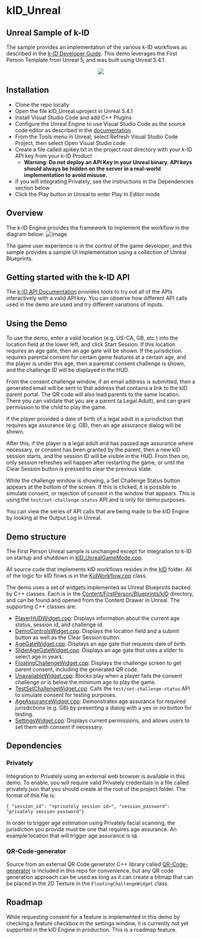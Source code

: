 # kID_Unreal
## Unreal Sample of k-ID

The sample provides an implementation of the various k-ID workflows as described in the [k-ID Developer Guide](https://docs.google.com/document/d/12J5mkFZvE8LC6aUsSwuxUvuONAsYrQ0aR1yPdJOXrPE/edit#heading=h.a4uiiic96g9p).  This demo leverages the First Person Template from Unreal 5, and was built using Unreal 5.4.1.  
<p align="center">
 <img src="https://github.com/kidentify/kID_Unreal/assets/3493285/71b04185-097c-4ffa-aae3-7857fea87586" />
</p>

## Installation
- Clone the repo locally
- Open the file kID_Unreal.uproject in Unreal 5.4.1
- Install Visual Studio Code and add C++ Plugins
- Configure the Unreal Engine to use Visual Studio Code as the source code editor as described in the [documentation](https://dev.epicgames.com/documentation/en-us/unreal-engine/setting-up-visual-studio-code-for-unreal-engine)
- From the Tools menu in Unreal, select Refresh Visual Studio Code Project, then select Open Visual Studio code
- Create a file called apikey.txt in the project root directory with your k-ID API key from your k-ID Product
     - **Warning: Do not deploy an API Key in your Unreal binary.  API keys should always be hidden on the server in a real-world implementation to avoid misuse.**
- If you will integrating Privately, see the instructions in the Dependencies section below
- Click the Play button in Unreal to enter Play In Editor mode

## Overview
The k-ID Engine provides the framework to implement the workflow in the diagram below:
![image](https://github.com/kidentify/kID_Unreal/assets/3493285/771251ab-ce69-4509-ad16-426fbbc53d82)

The game user experience is in the control of the game developer, and this sample provides a sample UI implementation using a collection of Unreal Blueprints.

## Getting started with the k-ID API
The [k-ID API Documentation](https://game-api.k-id.com/swagger) provides tools to try out all of the APIs interactively with a valid API key.  You can observe how different API calls used in the demo are used and try different variations of inputs.  

## Using the Demo
To use the demo, enter a valid location (e.g. US-CA, GB, etc.) into the location field at the lower left, and click Start Session.  If this location requires an age gate, then an age gate will be shown.  If the jurisdiction requires parental consent for certain game features at a certain age, and the player is under this age, then a parental consent challenge is shown, and the challenge ID will be displayed in the HUD.  

From the consent challenge window, if an email address is submitted, then a generated email will be sent to that address that contains a link to the kID parent portal.  The QR code will also lead parents to the same location.  There you can validate that you are a parent (a Legal Adult), and can grant permission to the child to play the game.  

If the player provided a date of birth of a legal adult in a jurisdiction that requires age assurance (e.g. GB), then an age assurance dialog will be shown.  

After this, if the player is a legal adult and has passed age assurance where necessary, or consent has been granted by the parent, then a new kID session starts, and the session ID will be visible in the HUD.  From then on, only session refreshes will happen after restarting the game, or until the Clear Session button is pressed to clear the previous state.  

While the challenge window is showing, a Set Challenge Status button appears at the bottom of the screen.  If this is clicked, it is possible to simulate consent, or rejection of consent in the window that appears.  This is using the `test/set-challenge-status` API and is only for demo purposes.

You can view the series of API calls that are being made to the kID Engine by looking at the Output Log in Unreal.

## Demo structure
The First Person Unreal sample is unchanged except for integration to k-ID on startup and shutdown in [kID_UnrealGameMode.cpp](Source/kID_Unreal/kID_UnrealGameMode.cpp).  

All source code that implements kID workflows resides in the [kID](Source/kID_Unreal/kID) folder.  All of the logic for kID flows is in the [KidWorkflow.cpp](Source/kID_Unreal/kID/KidWorkflow.cpp) class.  

The demo uses a set of widgets implemented as Unreal Blueprints backed by C++ classes.  Each is in the [Content/FirstPerson/Blueprints/kID](Content/kID/Blueprints) directory, and can be found and opened from the Content Drawer in Unreal.  The supporting C++ classes are:
- [PlayerHUDWidget.cpp](Source/kID_Unreal/kID/Widgets/PlayerHUDWidget.cpp): Displays information about the current age status, session id, and challenge id.
- [DemoControlsWidget.cpp](Source/kID_Unreal/kID/Widgets/DemoControlsWidget.cpp): Displays the location field and a submit button as well as the Clear Session button.
- [AgeGateWidget.cpp](Source/kID_Unreal/kID/Widgets/AgeGateWidget.cpp): Displays an age gate that requests date of birth.
- [SliderAgeGateWidget.cpp](Source/kID_Unreal/kID/Widgets/AgeGateWidget.cpp): Displays an age gate that uses a slider to select age in years.
- [FloatingChallengeWidget.cpp](Source/kID_Unreal/kID/Widgets/FloatingChallengeWidget.cpp): Displays the challenge screen to get parent consent, including the generated QR code.
- [UnavailableWidget.cpp](Source/kID_Unreal/kID/Widgets/UnavailableWidget.cpp): Blocks play when a player fails the consent challenge or is below the minimum age to play the game. 
- [TestSetChallengeWidget.cpp](Source/kID_Unreal/kID/Widgets/TestSetChallengeWidget.cpp): Calls the `test/set-challenge-status` API to simulate consent for testing purposes. 
- [AgeAssuranceWidget.cpp](Source/kID_Unreal/kID/Widgets/AgeAssuranceWidget.cpp): Demonstrates age assurance for required jurisdictions (e.g. GB) by presenting a dialog with a yes or no button for testing.
- [SettingsWidget.cpp](Source/kID_Unreal/kID/Widgets/SettingsWidget.cpp): Displays current permissions, and allows users to set them with consent if necessary.

## Dependencies

### Privately
Integration to Privately using an external web browser is available in this demo.  To enable, you will require valid Privately credentials in a file called privately.json that you should create at the root of the project folder.  The format of this file is:

`{ "session_id": "<privately session id>", "session_password": "privately session password"}`

In order to trigger age estimation using Privately facial scanning, the jurisdiction you provide must be one that requires age assurance.  An example location that will trigger age assurance is `GB`.

### QR-Code-generator
Source from an external QR Code generator C++ library called [QR-Code-generator](https://github.com/nayuki/QR-Code-generator) is included in this repo for convenience, but any QR code generation approach can be used as long as it can create a bitmap that can be placed in the 2D Texture in the `FloatingChallengeWidget` class.  

## Roadmap
While requesting consent for a feature is implemented in this demo by checking a feature checkbox in the settings window, it is currently not yet supported in the kID Engine in production.  This is a roadmap feature.
